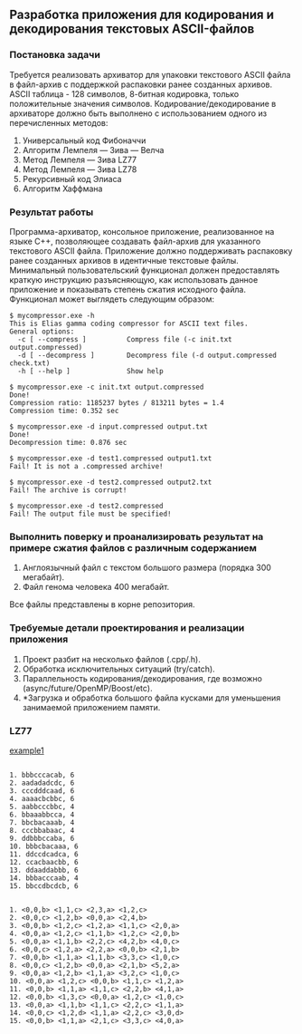 ## Разработка приложения для кодирования и декодирования текстовых ASCII-файлов

### Постановка задачи

Требуется реализовать архиватор для упаковки текстового ASCII файла в файл-архив с поддержкой распаковки ранее созданных архивов. 
ASCII таблица - 128 символов, 8-битная кодировка, только положительные значения символов.
Кодирование/декодирование в архиваторе должно быть выполнено с использованием одного из перечисленных методов:
1. Универсальный код Фибоначчи
2. Алгоритм Лемпеля — Зива — Велча
3. Метод Лемпеля — Зива LZ77
4. Метод Лемпеля — Зива LZ78
5. Рекурсивный код Элиаса
6. Алгоритм Хаффмана


### Результат работы

Программа-архиватор, консольное приложение, реализованное на языке C++, позволяющее создавать файл-архив для указанного текстового ASCII файла. 
Приложение должно поддерживать распаковку ранее созданных архивов в идентичные текстовые файлы.  
Минимальный пользовательский функционал должен предоставлять краткую инструкцию разъясняющую, как использовать данное приложение и 
показывать степень сжатия исходного файла. Функционал может выглядеть следующим образом:
```
$ mycompressor.exe -h
This is Elias gamma coding compressor for ASCII text files.
General options:
  -c [ --compress ]          Compress file (-c init.txt output.compressed)
  -d [ --decompress ]        Decompress file (-d output.compressed check.txt)
  -h [ --help ]              Show help

$ mycompressor.exe -c init.txt output.compressed
Done!
Compression ratio: 1185237 bytes / 813211 bytes = 1.4
Compression time: 0.352 sec

$ mycompressor.exe -d input.compressed output.txt
Done!
Decompression time: 0.876 sec

$ mycompressor.exe -d test1.compressed output1.txt
Fail! It is not a .compressed archive!

$ mycompressor.exe -d test2.compressed output2.txt
Fail! The archive is corrupt!

$ mycompressor.exe -d test2.compressed
Fail! The output file must be specified!
```
### Выполнить поверку и проанализировать результат на примере сжатия файлов с различным содержанием

1. Англоязычный файл с текстом большого размера (порядка 300 мегабайт).
2. Файл генома человека 400 мегабайт.

Все файлы представлены в корне репозитория. 

### Требуемые детали проектирования и реализации приложения

1. Проект разбит на несколько файлов (.cpp/.h).
2. Обработка исключительных ситуаций (try/catch).
3. Параллельность кодирования/декодирования, где возможно (async/future/OpenMP/Boost/etc).
4. *Загрузка и обработка большого файла кусками для уменьшения занимаемой приложением памяти.


### LZ77 

[example1](https://www.researchgate.net/publication/322296027/figure/fig4/AS:579960579346433@1515284785811/An-example-of-LZ77-encoding.png)

```

1. bbbcccacab, 6
2. aadadadcdc, 6
3. cccdddcaad, 6
4. aaaacbcbbc, 6
5. aabbcccbbc, 4
6. bbaaabbcca, 4
7. bbcbacaaab, 4
8. cccbbabaac, 4
9. ddbbbccaba, 6
10. bbbcbacaaa, 6
11. ddccdcadca, 6
12. ccacbaacbb, 6
13. ddaaddabbb, 6
14. bbbacccaab, 4
15. bbccdbcdcb, 6


1. <0,0,b> <1,1,c> <2,3,a> <1,2,c> 
2. <0,0,c> <1,2,b> <0,0,a> <2,4,b> 
3. <0,0,b> <1,2,c> <1,2,a> <1,1,c> <2,0,a> 
4. <0,0,a> <1,2,c> <1,1,b> <1,2,c> <2,0,b> 
5. <0,0,a> <1,1,b> <2,2,c> <4,2,b> <4,0,c> 
6. <0,0,c> <1,2,a> <2,2,a> <0,0,b> <2,1,b> 
7. <0,0,b> <1,1,a> <1,1,b> <3,3,c> <1,0,c> 
8. <0,0,c> <1,2,b> <0,0,a> <2,1,b> <5,2,a> 
9. <0,0,a> <1,2,b> <1,1,a> <3,2,c> <1,0,c> 
10. <0,0,a> <1,2,c> <0,0,b> <1,1,c> <1,2,a> 
11. <0,0,b> <1,1,a> <1,1,c> <2,2,b> <4,1,a> 
12. <0,0,b> <1,3,c> <0,0,a> <1,2,c> <1,0,c> 
13. <0,0,a> <1,1,b> <1,1,c> <2,2,c> <1,1,a> 
14. <0,0,c> <1,2,d> <1,1,a> <2,2,c> <3,0,d> 
15. <0,0,b> <1,1,a> <2,1,c> <3,3,c> <4,0,a> 

```
